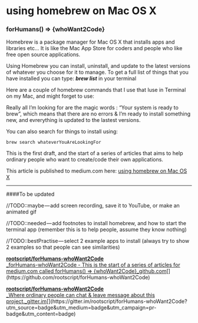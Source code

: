 # using homebrew on Mac OS X

### forHumans() => {whoWant2Code}

Homebrew is a package manager for Mac OS X that installs apps and libraries etc… It is like the Mac App Store for coders and people who like free open source applications.

Using Homebrew you can install, uninstall, and update to the latest versions of whatever you choose for it to manage. To get a full list of things that you have installed you can type: **_brew list_** in your terminal

Here are a couple of homebrew commands that I use that Iuse in Terminal on my Mac, and might forget to use:

<script src="https://gist.github.com/rootscript/4d16516b14fc2a1dd7be188cda668839.js"></script>

Really all I’m looking for are the magic words : “Your system is ready to brew”, which means that there are no errors & I’m ready to install something new, and evrerything is updated to the lastest versions.

You can also search for things to install using:

```
brew search whateverYouAreLookingFor
```

This is the first draft, and the start of a series of articles that aims to help ordinary people who want to create/code their own applications.

This article is published to medium.com here: [using homebrew on Mac OS X](https://medium.com/@rootscript/using-homebrew-on-mac-os-x-d4f19667b3#.b8od7gw67)

---

####To be updated

//TODO::maybe — add screen recording, save it to YouTube, or make an animated gif

//TODO::needed — add footnotes to install homebrew, and how to start the terminal app (remember this is to help people, assume they know nothing)

//TODO::bestPractise — select 2 example apps to install (always try to show 2 examples so that people can see similarities)

[**rootscript/forHumans-whoWant2Code**  
_forHumans-whoWant2Code - This is the start of a series of articles for medium.com called forHumans() => {whoWant2Code}_github.com](https://medium.com/r/?url=https%3A%2F%2Fgithub.com%2Frootscript%2FforHumans-whoWant2Code "https://github.com/rootscript/forHumans-whoWant2Code")[](https://github.com/rootscript/forHumans-whoWant2Code)

[**rootscript/forHumans-whoWant2Code**  
_Where ordinary people can chat & leave message about this project._gitter.im](https://medium.com/r/?url=https%3A%2F%2Fgitter.im%2Frootscript%2FforHumans-whoWant2Code%3Futm_source%3Dbadge%26utm_medium%3Dbadge%26utm_campaign%3Dpr-badge%26utm_content%3Dbadge "https://gitter.im/rootscript/forHumans-whoWant2Code?utm_source=badge&utm_medium=badge&utm_campaign=pr-badge&utm_content=badge")[](https://gitter.im/rootscript/forHumans-whoWant2Code?utm_source=badge&utm_medium=badge&utm_campaign=pr-badge&utm_content=badge)